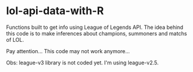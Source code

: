 # lol-api-data-with-R
Functions built to get info using League of Legends API. The idea behind this code is to make inferences about champions, summoners and matchs of LOL.

Pay attention... This code may not work anymore...

Obs: league-v3 library is not coded yet. I'm using league-v2.5. 
